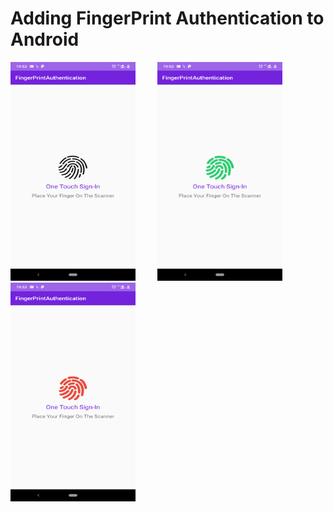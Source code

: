 # Adding FingerPrint Authentication to Android


<div>
<img src="https://github.com/yaswanththaluri/FingerPrintAuthenticationAndroid/blob/master/normal.png" width="200px" height="350px">
&nbsp &nbsp &nbsp &nbsp
<img src="https://github.com/yaswanththaluri/FingerPrintAuthenticationAndroid/blob/master/success.png" width="200px" height="350px">
&nbsp &nbsp &nbsp &nbsp
<img src="https://github.com/yaswanththaluri/FingerPrintAuthenticationAndroid/blob/master/fail.png" width="200px" height="350px">
</div>
